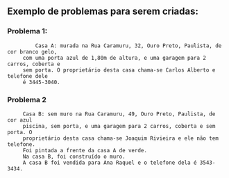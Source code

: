 ## Exemplo de problemas para serem criadas:

### Problema 1: 
     	 	 Casa A: murada na Rua Caramuru, 32, Ouro Preto, Paulista, de cor branco gelo,
		 com uma porta azul de 1,80m de altura, e uma garagem para 2 carros, coberta e
		 sem porta. O proprietário desta casa chama-se Carlos Alberto e telefone dele
		 é 3445-3040.
     
### Problema 2
		 Casa B: sem muro na Rua Caramuru, 49, Ouro Preto, Paulista, de cor azul
		 piscina, sem porta, e uma garagem para 2 carros, coberta e sem porta. O
		 proprietário desta casa chama-se Joaquim Rivieira e ele não tem telefone.
		 Foi pintada a frente da casa A de verde.
		 Na casa B, foi construído o muro.
		 A casa B foi vendida para Ana Raquel e o telefone dela é 3543-3434.

